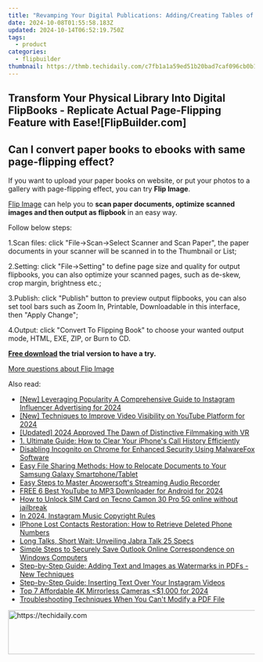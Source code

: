 ```yaml
---
title: "Revamping Your Digital Publications: Adding/Creating Tables of Contents Using FlipBuilder Platform"
date: 2024-10-08T01:55:58.183Z
updated: 2024-10-14T06:52:19.750Z
tags:
  - product
categories:
  - flipbuilder
thumbnail: https://thmb.techidaily.com/c7fb1a1a59ed51b20bad7caf096cb0b1673edc9a7909c923364a5dde19acdd7a.jpg
---
```


## Transform Your Physical Library Into Digital FlipBooks - Replicate Actual Page-Flipping Feature with Ease![FlipBuilder.com]

## Can I convert paper books to ebooks with same page-flipping effect?

If you want to upload your paper books on website, or put your photos to a gallery with page-flipping effect, you can try **Flip Image**. 

[Flip Image](https://tools.techidaily.com/flipbuilder/products/) can help you to **scan paper documents, optimize scanned images and then output as flipbook** in an easy way.

Follow below steps:

1.Scan files: click "File->Scan->Select Scanner and Scan Paper", the paper documents in your scanner will be scanned in to the Thumbnail or List;

2.Setting: click "File->Setting" to define page size and quality for output flipbooks, you can also optimize your scanned pages, such as de-skew, crop margin, brightness etc.;

3.Publish: click "Publish" button to preview output flipbooks, you can also set tool bars such as Zoom In, Printable, Downloadable in this interface, then "Apply Change";

4.Output: click "Convert To Flipping Book" to choose your wanted output mode, HTML, EXE, ZIP, or Burn to CD.

**[Free download](https://tools.techidaily.com/flipbuilder/products/) the trial version to have a try.** 

[More questions about Flip Image](https://tools.techidaily.com/flipbuilder/products/)

<ins class="adsbygoogle"
     style="display:block"
     data-ad-format="autorelaxed"
     data-ad-client="ca-pub-7571918770474297"
     data-ad-slot="1223367746"></ins>

<ins class="adsbygoogle"
     style="display:block"
     data-ad-client="ca-pub-7571918770474297"
     data-ad-slot="8358498916"
     data-ad-format="auto"
     data-full-width-responsive="true"></ins>

<span class="atpl-alsoreadstyle">Also read:</span>
<div><ul>
<li><a href="https://instagram-video-files.techidaily.com/new-leveraging-popularity-a-comprehensive-guide-to-instagram-influencer-advertising-for-2024/"><u>[New] Leveraging Popularity A Comprehensive Guide to Instagram Influencer Advertising for 2024</u></a></li>
<li><a href="https://youtube-data.techidaily.com/echniques-to-improve-video-visibility-on-youtube-platform-for-2024/"><u>[New] Techniques to Improve Video Visibility on YouTube Platform for 2024</u></a></li>
<li><a href="https://vp-tips.techidaily.com/updated-2024-approved-the-dawn-of-distinctive-filmmaking-with-vr/"><u>[Updated] 2024 Approved The Dawn of Distinctive Filmmaking with VR</u></a></li>
<li><a href="https://discover-bytes.techidaily.com/1-ultimate-guide-how-to-clear-your-iphones-call-history-efficiently/"><u>1. Ultimate Guide: How to Clear Your iPhone's Call History Efficiently</u></a></li>
<li><a href="https://discover-bytes.techidaily.com/disabling-incognito-on-chrome-for-enhanced-security-using-malwarefox-software/"><u>Disabling Incognito on Chrome for Enhanced Security Using MalwareFox Software</u></a></li>
<li><a href="https://discover-bytes.techidaily.com/easy-file-sharing-methods-how-to-relocate-documents-to-your-samsung-galaxy-smartphonetablet/"><u>Easy File Sharing Methods: How to Relocate Documents to Your Samsung Galaxy Smartphone/Tablet</u></a></li>
<li><a href="https://discover-bytes.techidaily.com/easy-steps-to-master-apowersofts-streaming-audio-recorder/"><u>Easy Steps to Master Apowersoft's Streaming Audio Recorder</u></a></li>
<li><a href="https://youtube-web.techidaily.com/6-best-youtube-to-mp3-downloader-for-android-for-2024/"><u>FREE 6 Best YouTube to MP3 Downloader for Android for 2024</u></a></li>
<li><a href="https://sim-unlock.techidaily.com/how-to-unlock-sim-card-on-tecno-camon-30-pro-5g-online-without-jailbreak-by-drfone-android/"><u>How to Unlock SIM Card on Tecno Camon 30 Pro 5G online without jailbreak</u></a></li>
<li><a href="https://instagram-video-recordings.techidaily.com/in-2024-instagram-music-copyright-rules/"><u>In 2024, Instagram Music Copyright Rules</u></a></li>
<li><a href="https://discover-bytes.techidaily.com/iphone-lost-contacts-restoration-how-to-retrieve-deleted-phone-numbers/"><u>IPhone Lost Contacts Restoration: How to Retrieve Deleted Phone Numbers</u></a></li>
<li><a href="https://buynow-help.techidaily.com/long-talks-short-wait-unveiling-jabra-talk-25-specs/"><u>Long Talks, Short Wait: Unveiling Jabra Talk 25 Specs</u></a></li>
<li><a href="https://win-trending.techidaily.com/simple-steps-to-securely-save-outlook-online-correspondence-on-windows-computers/"><u>Simple Steps to Securely Save Outlook Online Correspondence on Windows Computers</u></a></li>
<li><a href="https://discover-bytes.techidaily.com/step-by-step-guide-adding-text-and-images-as-watermarks-in-pdfs-new-techniques/"><u>Step-by-Step Guide: Adding Text and Images as Watermarks in PDFs - New Techniques</u></a></li>
<li><a href="https://discover-bytes.techidaily.com/step-by-step-guide-inserting-text-over-your-instagram-videos/"><u>Step-by-Step Guide: Inserting Text Over Your Instagram Videos</u></a></li>
<li><a href="https://some-guidance.techidaily.com/top-7-affordable-4k-mirrorless-cameras-(1000-for-2024/"><u>Top 7 Affordable 4K Mirrorless Cameras <$1,000 for 2024</u></a></li>
<li><a href="https://discover-bytes.techidaily.com/troubleshooting-techniques-when-you-cant-modify-a-pdf-file/"><u>Troubleshooting Techniques When You Can't Modify a PDF File</u></a></li>
</ul></div>

<!-- affiliate ads begin -->
<a href="https://appsumo.8odi.net/c/5597632/2118315/7443" target="_top" id="2118315">
  <img src="//a.impactradius-go.com/display-ad/7443-2118315" border="0" alt="https://techidaily.com" width="728" height="90"/>
</a>
<img height="0" width="0" src="https://appsumo.8odi.net/i/5597632/2118315/7443" style="position:absolute;visibility:hidden;" border="0" />
<!-- affiliate ads end -->

